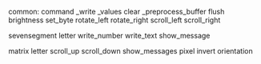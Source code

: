 common:
	command
	_write
	_values
	clear
	_preprocess_buffer
	flush
	brightness
	set_byte
	rotate_left
	rotate_right
	scroll_left
	scroll_right

sevensegment
	letter
	write_number
	write_text
	show_message

matrix
	letter
	scroll_up
	scroll_down
	show_messages
	pixel
	invert
	orientation